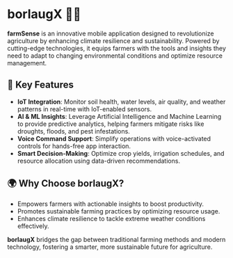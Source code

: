 
# borlaugX 🌾📱

**farmSense** is an innovative mobile application designed to revolutionize agriculture by enhancing climate resilience and sustainability. Powered by cutting-edge technologies, it equips farmers with the tools and insights they need to adapt to changing environmental conditions and optimize resource management.

## 🌟 Key Features
- **IoT Integration**: Monitor soil health, water levels, air quality, and weather patterns in real-time with IoT-enabled sensors.  
- **AI & ML Insights**: Leverage Artificial Intelligence and Machine Learning to provide predictive analytics, helping farmers mitigate risks like droughts, floods, and pest infestations.  
- **Voice Command Support**: Simplify operations with voice-activated controls for hands-free app interaction.  
- **Smart Decision-Making**: Optimize crop yields, irrigation schedules, and resource allocation using data-driven recommendations.  

## 🌍 Why Choose borlaugX?
- Empowers farmers with actionable insights to boost productivity.  
- Promotes sustainable farming practices by optimizing resource usage.  
- Enhances climate resilience to tackle extreme weather conditions effectively.  

**borlaugX** bridges the gap between traditional farming methods and modern technology, fostering a smarter, more sustainable future for agriculture.
